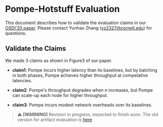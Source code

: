 # Pompe-Hotstuff Evaluation

This document describes how to validate the evaluation claims in our [OSDI'20 paper](https://www.usenix.org/conference/osdi20/presentation/zhang-yunhao). Please contact Yunhao Zhang (yz2327@cornell.edu) for questions.

## Validate the Claims

We made 3 claims as shown in Figure3 of our paper.

- **claim1**: Pompe incurs higher latency than its baselines, but by batching in both phases, Pompe achieves higher throughput at competative latencies.

- **claim2**: Pompe's throughput degrades when *n* increases, but Pompe can scale-up each node for higher throughput.

- **claim3**: Pompe incurs modest network overheads over its baselines.



> :warning: **[WARNING]** Revision in progress, expected to finish soon. The old version for artifact evaluation is [here](https://github.com/yhzhang0128/archipelago-hotstuff)
